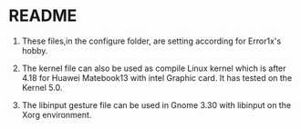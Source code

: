 #  README

1. These files,in the configure folder, are setting according for Error1x's hobby.

2. The kernel file can also be used as compile Linux kernel which is after 4.18 for Huawei Matebook13 with intel Graphic card.
   It has tested on the Kernel 5.0.

3. The libinput gesture file can be used in Gnome 3.30 with libinput on the Xorg environment.
